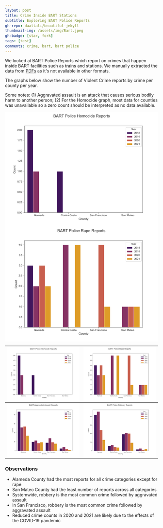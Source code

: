```yaml
---
layout: post
title: Crime Inside BART Stations
subtitle: Exploring BART Police Reports
gh-repo: daattali/beautiful-jekyll
thumbnail-img: /assets/img/Bart.jpeg
gh-badge: [star, fork]
tags: [test]
comments: crime, bart, bart police
---
```


We looked at BART Police Reports which report on crimes that happen inside BART facilities such as trains and stations. We manually extracted the data from [PDFs](https://www.bart.gov/sites/default/files/docs/02-2022%20Monthly%20Chief%27s%20Report%20CRB%2003162022.pdf) as it's not available in other formats. 

The graphs below show the number of Violent Crime reports by crime per county per year. 

Some notes: (1) Aggravated assault is an attack that causes serious bodily harm to another person; (2) For the Homocide graph, most data for counties was unavailable so a zero count should be interpreted as no data available.

<img src="../assets/img/HomocideReports.png" align="center" width="550"/> 

<img src="../assets/img/RapeReports.png" align="center" width="550"/>

<img src="../assets/img/HomocideReports.png" align="center" width="550"/>  | <img src="../assets/img/RapeReports.png" align="center" width="550"/>
:------------------------------------------------------------------------- |:--------------------
 <img src="../assets/img/AggravatedAssaultReports.png" align="center" width="550"/>  |   <img src="../assets/img/RobberyReports.png" align="center" width="550"/>


### Observations
* Alameda County had the most reports for all crime categories except for rape 
* San Mateo County had the least number of reports across all categories
* Systemwide, robbery is the most common crime followed by aggravated assault
* In San Francisco, robbery is the most common crime followed by aggravated assault
* Reduced crime counts in 2020 and 2021 are likely due to the effects of the COVID-19 pandemic

